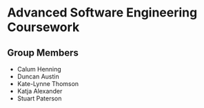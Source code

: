 # Advanced Software Engineering Coursework

## Group Members

- Calum Henning
- Duncan Austin
- Kate-Lynne Thomson
- Katja Alexander
- Stuart Paterson
